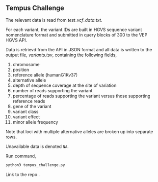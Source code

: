 ## Tempus Challenge

The relevant data is read from *test_vcf_data.txt*.

For each variant, the variant IDs are built in HGVS sequence variant nomenclature format and submitted in query blocks of 300 to the VEP HGVS API.

Data is retrievd from the API in JSON format and all data is written to the output file, *variants.tsv*, containing the following fields,

1. chromosome
2. position
3. reference allele (humanG1Kv37)
4. alternative allele
5. depth of sequence coverage at the site of variation
6. number of reads supporting the variant
7. percentage of reads supporting the variant versus those supporting reference reads
8. gene of the variant
9. variant class
10. variant effect
11. minor allele frequency

Note that loci with multiple alternative alleles are broken up into separate rows.

Unavailable data is denoted `NA`.

Run command,

```bash
python3 tempus_challenge.py
```

Link to the repo <LINK>.
